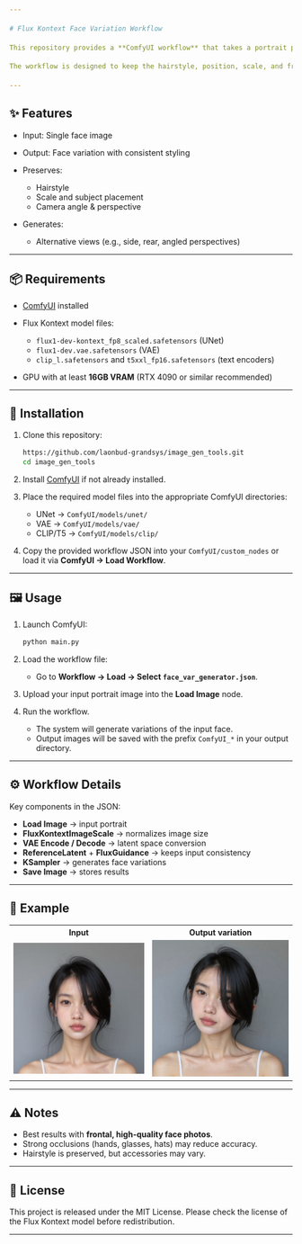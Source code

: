 ```yaml
---

# Flux Kontext Face Variation Workflow

This repository provides a **ComfyUI workflow** that takes a portrait photo of a person’s face and generates **variations of the face from different angles** using the **Flux Kontext** model.

The workflow is designed to keep the hairstyle, position, scale, and framing consistent, while varying the perspective.

---
```


## ✨ Features

* Input: Single face image
* Output: Face variation with consistent styling
* Preserves:

  * Hairstyle
  * Scale and subject placement
  * Camera angle & perspective
* Generates:

  * Alternative views (e.g., side, rear, angled perspectives)

---

## 📦 Requirements

* [ComfyUI](https://github.com/comfyanonymous/ComfyUI) installed
* Flux Kontext model files:

  * `flux1-dev-kontext_fp8_scaled.safetensors` (UNet)
  * `flux1-dev.vae.safetensors` (VAE)
  * `clip_l.safetensors` and `t5xxl_fp16.safetensors` (text encoders)
* GPU with at least **16GB VRAM** (RTX 4090 or similar recommended)

---

## 🚀 Installation

1. Clone this repository:

   ```bash
   https://github.com/laonbud-grandsys/image_gen_tools.git
   cd image_gen_tools
   ```

2. Install [ComfyUI](https://github.com/comfyanonymous/ComfyUI) if not already installed.

3. Place the required model files into the appropriate ComfyUI directories:

   * UNet → `ComfyUI/models/unet/`
   * VAE → `ComfyUI/models/vae/`
   * CLIP/T5 → `ComfyUI/models/clip/`

4. Copy the provided workflow JSON into your `ComfyUI/custom_nodes` or load it via **ComfyUI → Load Workflow**.

---

## 🖼️ Usage

1. Launch ComfyUI:

   ```bash
   python main.py
   ```

2. Load the workflow file:

   * Go to **Workflow → Load → Select `face_var_generator.json`**.

3. Upload your input portrait image into the **Load Image** node.

4. Run the workflow.

   * The system will generate variations of the input face.
   * Output images will be saved with the prefix `ComfyUI_*` in your output directory.

---

## ⚙️ Workflow Details

Key components in the JSON:

* **Load Image** → input portrait
* **FluxKontextImageScale** → normalizes image size
* **VAE Encode / Decode** → latent space conversion
* **ReferenceLatent** + **FluxGuidance** → keeps input consistency
* **KSampler** → generates face variations
* **Save Image** → stores results

---

## 📂 Example

<table>
  <tr>
    <th>Input</th>
    <th>Output variation</th>
  </tr>
  <tr>
    <td><img src="docs/input_example.jpg" alt="Input" width="360"></td>
    <td><img src="docs/output_variations.jpg" alt="Output variation" width="360"></td>
  </tr>
</table>

---

## ⚠️ Notes

* Best results with **frontal, high-quality face photos**.
* Strong occlusions (hands, glasses, hats) may reduce accuracy.
* Hairstyle is preserved, but accessories may vary.

---

## 📜 License

This project is released under the MIT License.
Please check the license of the Flux Kontext model before redistribution.

---

